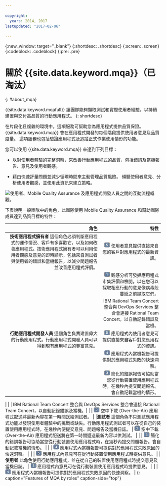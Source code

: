 ```yaml
---

copyright:
  years: 2014, 2017
lastupdated: "2017-02-06"

---
```


{:new_window: target="_blank"}
{:shortdesc: .shortdesc}
{:screen: .screen}
{:codeblock: .codeblock}
{:pre: .pre}


# 關於 {{site.data.keyword.mqa}}（已淘汰）
{: #about_mqa}

{{site.data.keyword.mqafull}} 讓團隊能夠擷取測試和實際使用者經驗，以持續建置與交付高品質的行動應用程式。
{: shortdesc}

在片段化且複雜的環境中，這項服務可幫助您為應用程式提供品質保證。{{site.data.keyword.mqa}} 會在應用程式開發的每個階段提供使用者意見及品質度量。
這項服務也包括驗證應用程式及追蹤正式作業使用情形的功能。

您可以使用 {{site.data.keyword.mqa}} 來達到下列目標：


* 以對使用者體驗的完整洞察，來改善行動應用程式的品質，包括錯誤及當機報告、意見及使用者觀感。

* 藉由快速評量問題並減少循環時間來主動管理品質風險。
傾聽使用者意見、分析使用者觀感，並使用此資訊來建立策略。


![使用者、Mobile Quality Assurance 及應用程式開發人員之間的互動流程概觀。](images/overview_diagram2.gif)

下表說明一般團隊中的角色，此團隊使用 Mobile Quality Assurance 和幫助團隊成員達到品質目標的特性：

| 角色 | 特性 |
|---------: |------------: |
|**技術應用程式擁有者** 這個角色必須判斷應用程式的運作情況、客戶有多喜歡它，以及如何改善應用程式。技術應用程式擁有者可以利用使用者觀感及意見的即時顯示，包括來自測試者與使用者的錯誤和當機報告，以減少問題報告並改善應用程式評價。 | ![編號標籤 5](images/calloutlabel5.gif) 使用者意見提供直接來自您的客戶對應用程式的最新資訊。|
|      | ![編號標籤 1](images/calloutlabel1.gif) 觀感分析可發掘應用程式市集評價和檢閱，以在您可以採取相應行動的意見像病毒般蔓延之前擷取它們。|
|      |IBM Rational Team Concert 整合與 DevOps Services 整合會連接 Rational Team Concert，以自動記錄錯誤及當機。|
|**行動應用程式開發人員** 這個角色負責建置偉大的行動應用程式。行動應用程式開發人員可以得到現有應用程式的豐富意見。| ![編號標籤 5](images/calloutlabel5.gif) 應用程式內使用者意見可提供直接來自客戶對您應用程式的資訊。|
|    | ![編號標籤 4](images/calloutlabel4.gif) 應用程式內當機報告可提供對於應用程式失敗的快速洞察。|
|    | ![編號標籤 3](images/calloutlabel3.gif) 簡化的錯誤報告可協助當您從行動裝置使用應用程式時，在幾秒內提交問題報告。會自動記載當機的情形。
|
|    | IBM Rational Team Concert 整合與 DevOps Services 整合會連接 Rational Team Concert，以自動記錄錯誤及當機。|
|    | ![編號標籤 2](images/calloutlabel2.gif) 空中下載 (Over-the-Air) 應用程式配送將最新內容在第一時間送給測試者。 |
|**測試者** 這個角色不只測試應用程式功能以發現使用者體驗中的挑戰或缺失。行動應用程式測試者可以在從自己的裝置使用應用程式時，在幾秒內便提交意見、問題報告及當機日誌。 | ![編號標籤 2](images/calloutlabel2.gif) 空中下載 (Over-the-Air) 應用程式配送將在第一時間遞送最新內容以供測試。 |
|     | ![編號標籤 3](images/calloutlabel3.gif) 簡化的錯誤報告可協助當您從行動裝置使用應用程式時，在幾秒內提交問題報告。會自動記載當機的情形。
 |
|     | ![編號標籤 4](images/calloutlabel4.gif) 應用程式內當機報告可提供對於應用程式失敗原因的快速洞察。 |
|     | ![編號標籤 5](images/calloutlabel5.gif) 應用程式內意見可在從行動裝置使用應用程式時提供意見。 |
|**使用者** 此角色使用行動應用程式，並在從自己的裝置使用應用程式時提交意見及當機日誌。 | ![編號標籤 5](images/calloutlabel5.gif) 應用程式內意見可在從行動裝置使用應用程式時提供意見。 |
|     | ![編號標籤 4](images/calloutlabel4.gif) 應用程式內當機報告可提供對於應用程式失敗原因的快速洞察。 |
{: caption="Features of MQA by roles" caption-side="top"}

